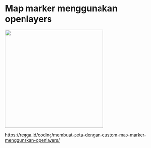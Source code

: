 # Map marker menggunakan openlayers

<img src="https://regga.id/static/ee2b4810e182c7dfb19cd9a0a48b347a/533d0/regga-rantai-membuat-peta-dengan-custom-map-marker-menggunakan-openlayers.jpg" width="320">

<a href="https://regga.id/coding/membuat-peta-dengan-custom-map-marker-menggunakan-openlayers/" target="_blank">https://regga.id/coding/membuat-peta-dengan-custom-map-marker-menggunakan-openlayers/</a>
